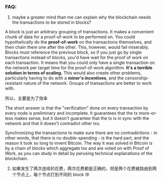 ### FAQ:

1. maybe a greater mind than me can explain why the blockchain needs the transactions to be stored in blocks?

A block is just an arbitrary grouping of transactions. It makes a convenient chunk of data for a proof-of-work to be performed on. You could hypothetically do the **proof-of-work** on the transactions themselves, and then chain them one after the other. This, however, would fail miserably. Blocks must reference the previous block, so if you just go by single transactions instead of blocks, you'd have wait for the proof of work on each transaction. It means that you could only have a single transaction on the network per target time for the proof-of-work algorithm. **It's a terrible solution in terms of scaling.** This would also create other problems, particularly having to do with a **miner's incentives**, and the censorship-resistant nature of the network. Groups of transactions are better to work with.

所以，主要是为了效率

The short answer is that the "verification" done on every transaction by every node is preliminary and incomplete. It guarantees that the tx more-or-less makes sense, but it doesn't guarantee that the tx is in sync with the network and that it doesn't contradict other txs.

Synchronizing the transactions to make sure there are no contradictions - in other words, that there is no double-spending - is the hard part, and the reason it took so long to invent Bitcoin. The way it was solved in Bitcoin is by a chain of blocks which aggregate txs and are voted on with Proof of Work, as you can study in detail by perusing technical explanations of the blockchain.

2. 如果发生了两次连续的花费，两次花费都是正确的，但是两个花费被路由到两个节点上，每个节点打到不同的 block 中

